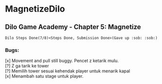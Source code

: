# MagnetizeDilo

## Dilo Game Academy - Chapter 5: Magnetize

    Dilo Steps Done(7/8)<Steps Done, Submission Done>(Gave up :sob: :sob:)

### Bugs:

[x] Movement and pull still buggy. Pencet z ketarik mulu.  
[?] Z ga tarik ke tower  
[?] Memilih tower sesuai kehendak player untuk menarik kapal  
[x] Menambah satu stage untuk player.
